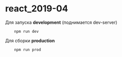 # react_2019-04

Для запуска **development** (поднимается dev-server)
        
        
        npm run dev
        
Для сборки **production**
        
        
        npm run prod
